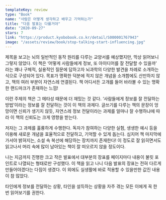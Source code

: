 ```yaml
---
templateKey: review
type: "Book"
name: "사람은 어떻게 생각하고 배우고 기억하는가"
title: "다음 발표는 다를거야"
date: "2020-09-27"
stars: 7
link: "https://product.kyobobook.co.kr/detail/S000001767943"
image: "/assets/review/book/stop-talking-start-influencing.jpg"
---
```

제목을 보고는 뇌의 일반적인 동작 원리를 다루는 교양서를 예상했지만, 막상 읽어보니 그렇지 않았다. 이 책은 ‘어떻게 사람들에게 정보, 또 아이디어를 잘 전달할 수 있을까’ 라는 꽤나 구체적, 실용적인 질문에 답하고자 뇌과학의 다양한 발견을 차례로 소개하는 식으로 구성되어 있다. 목표가 명확한 덕분에 적지 않은 개념을 소개함에도 산만하지 않고, 책의 여러 부분이 자연스레 연결된다. 책 어디서든 고개를 들어 바라볼 수 있는 명확한 랜드마크가 존재하는 느낌!

이런 주제의 책은 그 메타성 때문에 더 재밌는 것 같다. ‘사람들에게 정보를 잘 전달하는 방법’이라는 정보를 잘 전달하는 것이 이 책의 과제다. 글쓰기를 다루는 책의 문장이 엉망이면 신뢰가 생기지 않듯, 자연스레 정보 전달이라는 과제를 얼마나 잘 수행하냐에 따라 이 책의 신뢰도는 크게 영향을 받는다.

저자는 그 과제를 훌륭하게 수행한다. 독자가 참여하는 다양한 실험, 생생한 예시 등을 이용해 새로운 개념을 효율적으로 전달하고, 기억할 수 있게 돕는다. 심지어 책 마지막에 가서야 밝혀지는, 소설 속 복선에 해당하는 장치까지 존재한다! 이 정도로 잘 읽히면서도 읽고나서 머리 속에 많이 남아있는 책이 잘 떠오르지 않을 정도이다.

나는 지금까지 진행한 크고 작은 발표에서 대부분의 장표를 페이지마다 내용이 불릿 포인트로 나열되는 형태로만 구성했다. 이 책을 읽고 나니 다음 발표의 장표는 전혀 다르게 만들어야겠다는 다짐이 생겼다. 이 외에도 실생활에 바로 적용할 수 있을만한 값진 내용이 참 많았다.

타인에게 정보를 전달하는 상황, 타인을 설득하는 상황을 자주 겪는 모든 이에게 꼭 한 번 읽어보기를 권한다.